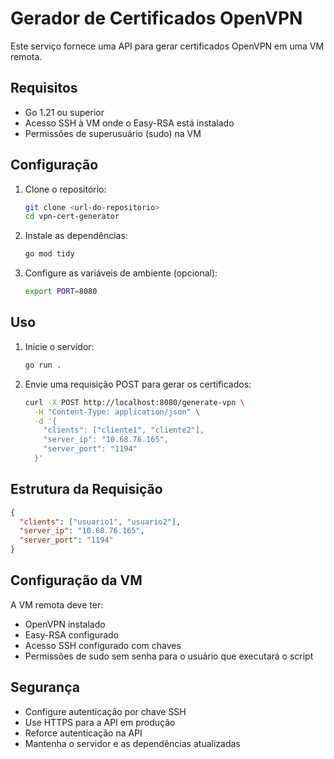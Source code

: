 # Gerador de Certificados OpenVPN

Este serviço fornece uma API para gerar certificados OpenVPN em uma VM remota.

## Requisitos

- Go 1.21 ou superior
- Acesso SSH à VM onde o Easy-RSA está instalado
- Permissões de superusuário (sudo) na VM

## Configuração

1. Clone o repositório:
   ```bash
   git clone <url-do-repositorio>
   cd vpn-cert-generator
   ```

2. Instale as dependências:
   ```bash
   go mod tidy
   ```

3. Configure as variáveis de ambiente (opcional):
   ```bash
   export PORT=8080
   ```

## Uso

1. Inicie o servidor:
   ```bash
   go run .
   ```

2. Envie uma requisição POST para gerar os certificados:
   ```bash
   curl -X POST http://localhost:8080/generate-vpn \
     -H "Content-Type: application/json" \
     -d '{
       "clients": ["cliente1", "cliente2"],
       "server_ip": "10.68.76.165",
       "server_port": "1194"
     }'
   ```

## Estrutura da Requisição

```json
{
  "clients": ["usuario1", "usuario2"],
  "server_ip": "10.68.76.165",
  "server_port": "1194"
}
```

## Configuração da VM

A VM remota deve ter:
- OpenVPN instalado
- Easy-RSA configurado
- Acesso SSH configurado com chaves
- Permissões de sudo sem senha para o usuário que executará o script

## Segurança

- Configure autenticação por chave SSH
- Use HTTPS para a API em produção
- Reforce autenticação na API
- Mantenha o servidor e as dependências atualizadas
